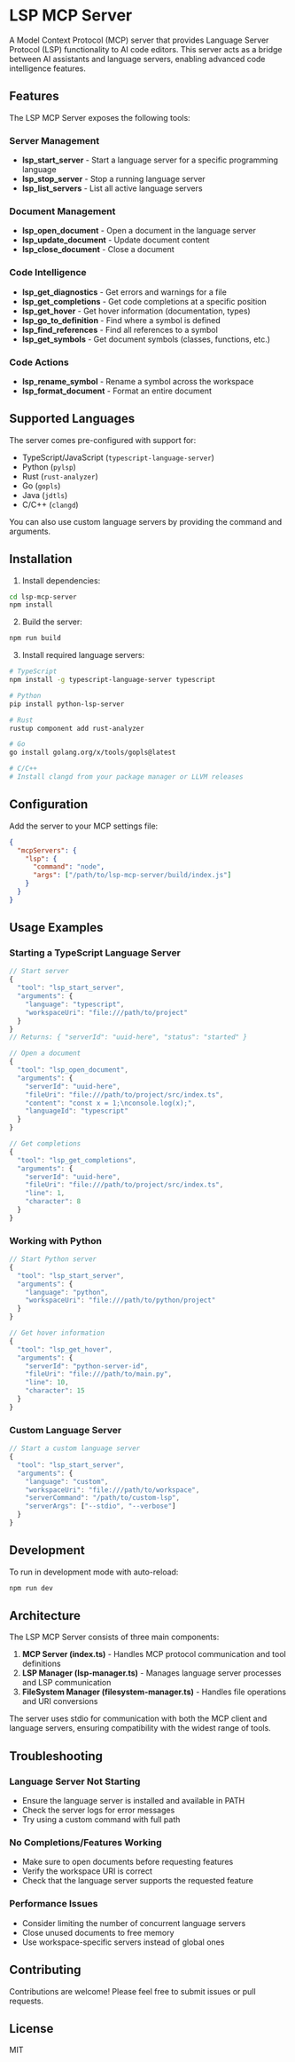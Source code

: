 # LSP MCP Server

A Model Context Protocol (MCP) server that provides Language Server Protocol (LSP) functionality to AI code editors. This server acts as a bridge between AI assistants and language servers, enabling advanced code intelligence features.

## Features

The LSP MCP Server exposes the following tools:

### Server Management
- **lsp_start_server** - Start a language server for a specific programming language
- **lsp_stop_server** - Stop a running language server
- **lsp_list_servers** - List all active language servers

### Document Management
- **lsp_open_document** - Open a document in the language server
- **lsp_update_document** - Update document content
- **lsp_close_document** - Close a document

### Code Intelligence
- **lsp_get_diagnostics** - Get errors and warnings for a file
- **lsp_get_completions** - Get code completions at a specific position
- **lsp_get_hover** - Get hover information (documentation, types)
- **lsp_go_to_definition** - Find where a symbol is defined
- **lsp_find_references** - Find all references to a symbol
- **lsp_get_symbols** - Get document symbols (classes, functions, etc.)

### Code Actions
- **lsp_rename_symbol** - Rename a symbol across the workspace
- **lsp_format_document** - Format an entire document

## Supported Languages

The server comes pre-configured with support for:
- TypeScript/JavaScript (`typescript-language-server`)
- Python (`pylsp`)
- Rust (`rust-analyzer`)
- Go (`gopls`)
- Java (`jdtls`)
- C/C++ (`clangd`)

You can also use custom language servers by providing the command and arguments.

## Installation

1. Install dependencies:
```bash
cd lsp-mcp-server
npm install
```

2. Build the server:
```bash
npm run build
```

3. Install required language servers:
```bash
# TypeScript
npm install -g typescript-language-server typescript

# Python
pip install python-lsp-server

# Rust
rustup component add rust-analyzer

# Go
go install golang.org/x/tools/gopls@latest

# C/C++
# Install clangd from your package manager or LLVM releases
```

## Configuration

Add the server to your MCP settings file:

```json
{
  "mcpServers": {
    "lsp": {
      "command": "node",
      "args": ["/path/to/lsp-mcp-server/build/index.js"]
    }
  }
}
```

## Usage Examples

### Starting a TypeScript Language Server

```javascript
// Start server
{
  "tool": "lsp_start_server",
  "arguments": {
    "language": "typescript",
    "workspaceUri": "file:///path/to/project"
  }
}
// Returns: { "serverId": "uuid-here", "status": "started" }

// Open a document
{
  "tool": "lsp_open_document",
  "arguments": {
    "serverId": "uuid-here",
    "fileUri": "file:///path/to/project/src/index.ts",
    "content": "const x = 1;\nconsole.log(x);",
    "languageId": "typescript"
  }
}

// Get completions
{
  "tool": "lsp_get_completions",
  "arguments": {
    "serverId": "uuid-here",
    "fileUri": "file:///path/to/project/src/index.ts",
    "line": 1,
    "character": 8
  }
}
```

### Working with Python

```javascript
// Start Python server
{
  "tool": "lsp_start_server",
  "arguments": {
    "language": "python",
    "workspaceUri": "file:///path/to/python/project"
  }
}

// Get hover information
{
  "tool": "lsp_get_hover",
  "arguments": {
    "serverId": "python-server-id",
    "fileUri": "file:///path/to/main.py",
    "line": 10,
    "character": 15
  }
}
```

### Custom Language Server

```javascript
// Start a custom language server
{
  "tool": "lsp_start_server",
  "arguments": {
    "language": "custom",
    "workspaceUri": "file:///path/to/workspace",
    "serverCommand": "/path/to/custom-lsp",
    "serverArgs": ["--stdio", "--verbose"]
  }
}
```

## Development

To run in development mode with auto-reload:
```bash
npm run dev
```

## Architecture

The LSP MCP Server consists of three main components:

1. **MCP Server (index.ts)** - Handles MCP protocol communication and tool definitions
2. **LSP Manager (lsp-manager.ts)** - Manages language server processes and LSP communication
3. **FileSystem Manager (filesystem-manager.ts)** - Handles file operations and URI conversions

The server uses stdio for communication with both the MCP client and language servers, ensuring compatibility with the widest range of tools.

## Troubleshooting

### Language Server Not Starting
- Ensure the language server is installed and available in PATH
- Check the server logs for error messages
- Try using a custom command with full path

### No Completions/Features Working
- Make sure to open documents before requesting features
- Verify the workspace URI is correct
- Check that the language server supports the requested feature

### Performance Issues
- Consider limiting the number of concurrent language servers
- Close unused documents to free memory
- Use workspace-specific servers instead of global ones

## Contributing

Contributions are welcome! Please feel free to submit issues or pull requests.

## License

MIT